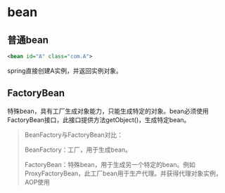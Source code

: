 # bean

## 普通bean

```xml
<bean id="A" class="com.A">
```

spring直接创建A实例，并返回实例对象。

## FactoryBean

特殊bean，具有工厂生成对象能力，只能生成特定的对象。bean必须使用FactoryBean接口，此接口提供方法getObject()，生成特定bean。

> BeanFactory与FactoryBean对比：
>
> BeanFactory：工厂，用于生成bean。
>
> FactoryBean：特殊bean，用于生成另一个特定的bean。例如ProxyFactoryBean，此工厂bean用于生产代理。<bean id="" class="com.ProxyFactoryBean">并获得代理对象实例，AOP使用

